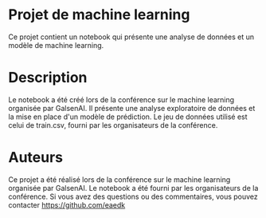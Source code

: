 # Projet de machine learning
Ce projet contient un notebook qui présente une analyse de données et un modèle de machine learning.
# Description
Le notebook a été créé lors de la conférence sur le machine learning organisée par GalsenAI. Il présente une analyse exploratoire de données et la mise en place d'un modèle de prédiction. Le jeu de données utilisé est celui de train.csv, fourni par les organisateurs de la conférence.

# Auteurs
Ce projet a été réalisé lors de la conférence sur le machine learning organisée par GalsenAI. Le notebook a été fourni par les organisateurs de la conférence. Si vous avez des questions ou des commentaires, vous pouvez contacter https://github.com/eaedk
